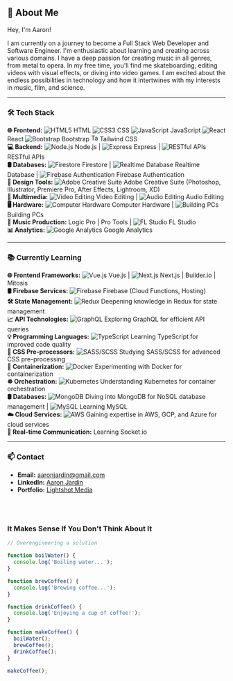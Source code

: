 ## 🌟 About Me

Hey, I'm Aaron!

I am currently on a journey to become a Full Stack Web Developer and Software Engineer. I'm enthusiastic about learning and creating across various domains. I have a deep passion for creating music in all genres, from metal to opera. In my free time, you'll find me skateboarding, editing videos with visual effects, or diving into video games. I am excited about the endless possibilities in technology and how it intertwines with my interests in music, film, and science.

---


<h3>🛠 Tech Stack</h3>

**🌐 Frontend:** ![HTML5](https://img.icons8.com/color/16/000000/html-5.png) HTML  ![CSS3](https://img.icons8.com/color/16/000000/css3.png) CSS  ![JavaScript](https://img.icons8.com/color/16/000000/javascript.png) JavaScript  ![React](https://img.icons8.com/color/16/000000/react-native.png) React  ![Bootstrap](https://img.icons8.com/color/16/000000/bootstrap.png) Bootstrap  <img src="https://github.com/ajuxtapose22/ajuxtapose22/assets/164230398/64f14572-7347-4267-9b0b-d6b48c973954" alt="Tailwind CSS" width="16" height="16"> Tailwind CSS  
**💻 Backend:** ![Node.js](https://img.icons8.com/color/16/000000/nodejs.png) Node.js | ![Express](https://img.icons8.com/ios/16/000000/express-js.png) Express | ![RESTful APIs](https://img.icons8.com/color/16/000000/api-settings.png) RESTful APIs  
**🛢 Databases:** ![Firestore](https://img.icons8.com/color/16/000000/google-firebase-console.png) Firestore | ![Realtime Database](https://img.icons8.com/color/16/000000/google-firebase-console.png) Realtime Database | ![Firebase Authentication](https://img.icons8.com/color/16/000000/google-firebase-console.png) Firebase Authentication  
**🎨 Design Tools:** ![Adobe Creative Suite](https://img.icons8.com/color/16/000000/adobe-creative-cloud.png) Adobe Creative Suite (Photoshop, Illustrator, Premiere Pro, After Effects, Lightroom, XD)  
**🎥 Multimedia:** ![Video Editing](https://img.icons8.com/color/16/000000/video-editing.png) Video Editing | ![Audio Editing](https://img.icons8.com/color/16/000000/audio-wave.png) Audio Editing  
**🖥 Hardware:** ![Computer Hardware](https://img.icons8.com/color/16/000000/computer.png) Computer Hardware | ![Building PCs](https://img.icons8.com/color/16/000000/pc-on-desk.png) Building PCs  
**🎸 Music Production:** Logic Pro | Pro Tools | ![FL Studio](https://img.icons8.com/color/16/000000/fl-studio.png) FL Studio  
**📊 Analytics:** ![Google Analytics](https://img.icons8.com/color/16/000000/google-analytics.png) Google Analytics  

---

<h3>📚 Currently Learning</h3>

**🌐 Frontend Frameworks:** ![Vue.js](https://img.icons8.com/color/16/000000/vue-js.png) Vue.js | ![Next.js](https://img.icons8.com/fluency/16/000000/nextjs.png) Next.js | Builder.io | Mitosis  
**🛢 Firebase Services:** ![Firebase](https://img.icons8.com/color/16/000000/google-firebase-console.png) Firebase (Cloud Functions, Hosting)  
**🛠 State Management:** ![Redux](https://img.icons8.com/color/16/000000/redux.png) Deepening knowledge in Redux for state management  
**📈 API Technologies:** ![GraphQL](https://img.icons8.com/color/16/000000/graphql.png) Exploring GraphQL for efficient API queries  
**💡 Programming Languages:** ![TypeScript](https://img.icons8.com/color/16/000000/typescript.png) Learning TypeScript for improved code quality  
**🎨 CSS Pre-processors:** ![SASS/SCSS](https://img.icons8.com/color/16/000000/sass.png) Studying SASS/SCSS for advanced CSS pre-processing  
**🐳 Containerization:** ![Docker](https://img.icons8.com/color/16/000000/docker.png) Experimenting with Docker for containerization  
**☸️ Orchestration:** ![Kubernetes](https://img.icons8.com/color/16/000000/kubernetes.png) Understanding Kubernetes for container orchestration  
**🛢 Databases:** ![MongoDB](https://img.icons8.com/color/16/000000/mongodb.png) Diving into MongoDB for NoSQL database management | ![MySQL](https://img.icons8.com/color/16/000000/mysql-logo.png) Learning MySQL  
**☁️ Cloud Services:** ![AWS](https://img.icons8.com/color/16/000000/amazon-web-services.png) Gaining expertise in AWS, GCP, and Azure for cloud services  
**🔌 Real-time Communication:** Learning Socket.io

---

<h3>📫 Contact</h3>

- **Email:** [aaronjardin@gmail.com](mailto:aaronjardin@gmail.com)
- **LinkedIn:** [Aaron Jardin](https://www.linkedin.com/in/aaronjardin/)
- **Portfolio:** [Lightshot Media](https://lightshotmedia.com/portfolio)

</br></br>
##### <h3> It Makes Sense If You Don't Think About It </h3> 

```javascript
// Overengineering a solution

function boilWater() {
  console.log('Boiling water...');
}

function brewCoffee() {
  console.log('Brewing coffee...');
}

function drinkCoffee() {
  console.log('Enjoying a cup of coffee!');
}

function makeCoffee() {
  boilWater();
  brewCoffee();
  drinkCoffee();
}

makeCoffee();
